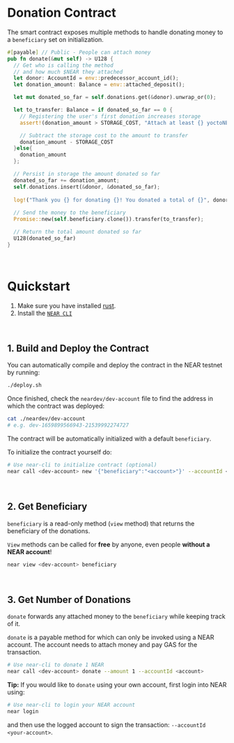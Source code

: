 # Donation Contract

The smart contract exposes multiple methods to handle donating money to a `beneficiary` set on initialization.

```rust
#[payable] // Public - People can attach money
pub fn donate(&mut self) -> U128 {
  // Get who is calling the method
  // and how much $NEAR they attached
  let donor: AccountId = env::predecessor_account_id();
  let donation_amount: Balance = env::attached_deposit();

  let mut donated_so_far = self.donations.get(&donor).unwrap_or(0);

  let to_transfer: Balance = if donated_so_far == 0 {
    // Registering the user's first donation increases storage
    assert!(donation_amount > STORAGE_COST, "Attach at least {} yoctoNEAR", STORAGE_COST);

    // Subtract the storage cost to the amount to transfer
    donation_amount - STORAGE_COST
  }else{
    donation_amount
  };

  // Persist in storage the amount donated so far
  donated_so_far += donation_amount;
  self.donations.insert(&donor, &donated_so_far);
  
  log!("Thank you {} for donating {}! You donated a total of {}", donor.clone(), donation_amount, donated_so_far);
  
  // Send the money to the beneficiary
  Promise::new(self.beneficiary.clone()).transfer(to_transfer);

  // Return the total amount donated so far
  U128(donated_so_far)
}
```

<br />

# Quickstart

1. Make sure you have installed [rust](https://rust.org/).
2. Install the [`NEAR CLI`](https://github.com/near/near-cli#setup)

<br />

## 1. Build and Deploy the Contract
You can automatically compile and deploy the contract in the NEAR testnet by running:

```bash
./deploy.sh
```

Once finished, check the `neardev/dev-account` file to find the address in which the contract was deployed:

```bash
cat ./neardev/dev-account
# e.g. dev-1659899566943-21539992274727
```

The contract will be automatically initialized with a default `beneficiary`.

To initialize the contract yourself do:

```bash
# Use near-cli to initialize contract (optional)
near call <dev-account> new '{"beneficiary":"<account>"}' --accountId <dev-account>
```

<br />

## 2. Get Beneficiary
`beneficiary` is a read-only method (`view` method) that returns the beneficiary of the donations.

`View` methods can be called for **free** by anyone, even people **without a NEAR account**!

```bash
near view <dev-account> beneficiary
```

<br />

## 3. Get Number of Donations

`donate` forwards any attached money to the `beneficiary` while keeping track of it.

`donate` is a payable method for which can only be invoked using a NEAR account. The account needs to attach money and pay GAS for the transaction.

```bash
# Use near-cli to donate 1 NEAR
near call <dev-account> donate --amount 1 --accountId <account>
```

**Tip:** If you would like to `donate` using your own account, first login into NEAR using:

```bash
# Use near-cli to login your NEAR account
near login
```

and then use the logged account to sign the transaction: `--accountId <your-account>`.